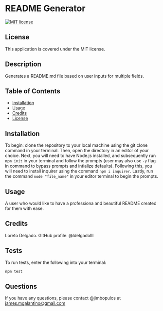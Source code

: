 # README Generator

[![MIT license](https://img.shields.io/badge/License-MIT-blue.svg)](https://lbesson.mit-license.org/)

## License

This application is covered under the MIT license.

## Description

Generates a README.md file based on user inputs for multiple fields.

## Table of Contents

- [Installation](#installation)
- [Usage](#usage)
- [Credits](#credits)
- [License](#license)

## Installation

To begin: clone the repository to your local machine using the git clone command in your terminal. Then, open the directory in an editor of your choice. Next, you will need to have Node.js installed, and subsequently run `npm init` in your terminal and follow the prompts (user may also use `-y` flag in command to bypass prompts and intialize defaults). Following this, you will need to install inquirer using the command `npm i inquirer`. Lastly, run the command `node "file_name"` in your editor terminal to begin the prompts.

## Usage

A user who would like to have a professiona and beautiful README created for them with ease.

## Credits

Loreto Delgado. GitHub profile: @ldelgadoIII

## Tests

To run tests, enter the following into your terminal:

```md
npm test
```

## Questions

If you have any questions, please contact @jimbopulos at james.mgalantino@gmail.com
